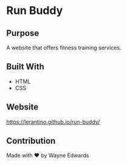 # Run Buddy

## Purpose
A website that offers fitness training services.

## Built With
* HTML
* CSS

## Website
https://lerantino.github.io/run-buddy/

## Contribution
Made with ❤️ by Wayne Edwards

